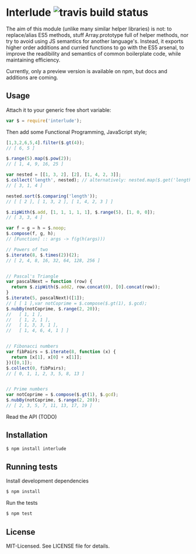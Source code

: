 # Interlude ![travis build status](https://secure.travis-ci.org/clux/interlude.png)
The aim of this module (unlike many similar helper libraries) is not: to replace/alias ES5 methods,
stuff Array.prototype full of helper methods, nor try to avoid using JS semantics for another language's.
Instead, it exports higher order additions and curried functions to go with the ES5 arsenal,
to improve the readibility and semantics of common boilerplate code, while maintaining efficiency.

Currently, only a preview version is available on npm, but docs and additions are coming.

## Usage
Attach it to your generic free short variable:

````javascript
var $ = require('interlude');
````

Then add some Functional Programming, JavaScript style;

```javascript
[1,3,2,6,5,4].filter($.gt(4));
// [ 6, 5 ]

$.range(5).map($.pow(2));
// [ 1, 4, 9, 16, 25 ]

var nested = [[1, 3, 2], [2], [1, 4, 2, 3]];
$.collect('length', nested); // alternatively: nested.map($.get('length'));
// [ 3, 1, 4 ]

nested.sort($.comparing('length'));
// [ [ 2 ], [ 1, 3, 2 ], [ 1, 4, 2, 3 ] ]

$.zipWith($.add, [1, 1, 1, 1, 1], $.range(5), [1, 0, 0]);
// [ 3, 3, 4 ]

var f = g = h = $.noop;
$.compose(f, g, h);
// [Function] :: args -> f(g(h(args)))

// Powers of two
$.iterate(8, $.times(2))(2);
// [ 2, 4, 8, 16, 32, 64, 128, 256 ]


// Pascal's Triangle
var pascalNext = function (row) {
  return $.zipWith($.add2, row.concat(0), [0].concat(row));
}
$.iterate(5, pascalNext)([1]);
// [ [ 1 ],var notCoprime = $.compose($.gt(1), $.gcd);
$.nubBy(notCoprime, $.range(2, 20));
//   [ 1, 1 ],
//   [ 1, 2, 1 ],
//   [ 1, 3, 3, 1 ],
//   [ 1, 4, 6, 4, 1 ] ]


// Fibonacci numbers
var fibPairs = $.iterate(8, function (x) {
  return [x[1], x[0] + x[1]];
})([0,1]);
$.collect(0, fibPairs);
// [ 0, 1, 1, 2, 3, 5, 8, 13 ]


// Prime numbers
var notCoprime = $.compose($.gt(1), $.gcd);
$.nubBy(notCoprime, $.range(2, 20));
// [ 2, 3, 5, 7, 11, 13, 17, 19 ]
````

Read the API (TODO)

## Installation

````bash
$ npm install interlude
````

## Running tests
Install development dependencies

````bash
$ npm install
````

Run the tests

````bash
$ npm test
````

## License
MIT-Licensed. See LICENSE file for details.
